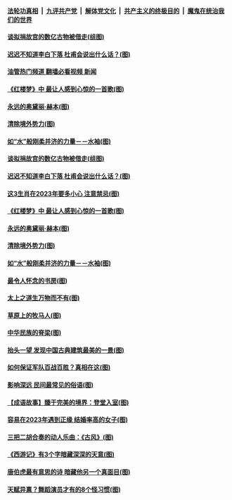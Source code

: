 ####  [法轮功真相](../../../../basic/blob/master/README.md?t=12180002) &nbsp;|&nbsp; [九评共产党](../../../../9ping.md/blob/master/README.md?t=12180002) &nbsp;|&nbsp; [解体党文化](../../../../jtdwh.md/blob/master/README.md?t=12180002)  &nbsp;|&nbsp; [共产主义的终极目的](../../../../gczydzjmd.md/blob/master/README.md?t=12180002) &nbsp;|&nbsp; [魔鬼在统治我们的世界](../../../../mgztzwmdsj.md/blob/master/README.md?t=12180002) 

#### [谈拟捐故宫的数亿古物被借走(组图)](../pages/p7/1023851.md?t=12180002) 

#### [迟迟不知道李白下落 杜甫会说出什么话？(图)](../pages/p7/1023531.md?t=12180002) 

#### [油管热门频道 翻墙必看视频 新闻](http://129.146.143.75:81/youtube.html?12180002)

#### [《红楼梦》中 最让人感到心惊的一首歌(图)](../pages/p7/990192.md?t=12180002) 

#### [永远的奥黛丽‧赫本(图)](../pages/p7/1023722.md?t=12180002) 

#### [清除境外势力(图)](../pages/p7/1024202.md?t=12180002) 

#### [如“水”般刚柔并济的力量－－水袖(图)](../pages/p7/1022897.md?t=12180002) 

#### [谈拟捐故宫的数亿古物被借走(组图)](../pages/p7/1023851.md?t=12180002) 

#### [迟迟不知道李白下落 杜甫会说出什么话？(图)](../pages/p7/1023531.md?t=12180002) 

#### [这3生肖在2023年要多小心 注意禁忌(图)](../pages/p7/1023927.md?t=12180002) 

#### [《红楼梦》中 最让人感到心惊的一首歌(图)](../pages/p7/990192.md?t=12180002) 

#### [永远的奥黛丽‧赫本(图)](../pages/p7/1023722.md?t=12180002) 

#### [清除境外势力(图)](../pages/p7/1024202.md?t=12180002) 

#### [如“水”般刚柔并济的力量－－水袖(图)](../pages/p7/1022897.md?t=12180002) 

#### [最令人怀念的书房(图)](../pages/p7/1024061.md?t=12180002) 

#### [太上之道生万物而不有(图)](../pages/p7/1024073.md?t=12180002) 

#### [草原上的牧马人(图)](../pages/p7/1020118.md?t=12180002) 

#### [中华民族的脊梁(图)](../pages/p7/1023598.md?t=12180002) 

#### [抬头一望 发现中国古典建筑最美的一景(图)](../pages/p7/1023549.md?t=12180002) 

#### [如何保证军队百战百胜？真相在这(图)](../pages/p7/1020116.md?t=12180002) 

#### [影响深远 民间最常见的俗语(图)](../pages/p7/1021888.md?t=12180002) 

#### [【成语故事】臻于完美的境界：登堂入室(图)](../pages/p7/1023721.md?t=12180002) 

#### [容易在2023年遇到正缘 结婚率高的女子(图)](../pages/p7/1012779.md?t=12180002) 

#### [三把二胡合奏的动人乐曲：《古风》(图)](../pages/p7/1019193.md?t=12180002) 

#### [《西游记》有3个字暗藏深深的天意(图)](../pages/p7/1023135.md?t=12180002) 

#### [唐伯虎最有意思的诗 暗藏他另一个真面目(图)](../pages/p7/1022567.md?t=12180002) 

#### [天赋异禀？舞蹈演员才有的8个怪习惯(图)](../pages/p7/1023849.md?t=12180002) 

<img src='http://gfw-breaker.win/goodnews/indexes/p7.md' width='0px' height='0px'/>
